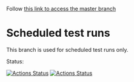 Follow [this link to access the master branch](//github.com/SolaceDev/pubsubplus-kubernetes-quickstart/tree/master)

# Scheduled test runs

This branch is used for scheduled test runs only.

Status:

[![Actions Status](https://github.com/SolaceDev/pubsubplus-kubernetes-quickstart/workflows/daily-sanity-master/badge.svg?event=schedule)](https://github.com/SolaceDev/pubsubplus-kubernetes-quickstart/actions?query=workflow%3Adaily-sanity-master)
[![Actions Status](https://github.com/SolaceDev/pubsubplus-kubernetes-quickstart/workflows/daily-sanity-public-helm-chart/badge.svg?event=schedule)](https://github.com/SolaceDev/pubsubplus-kubernetes-quickstart/actions?query=workflow%3Adaily-sanity-public-helm-chart)

